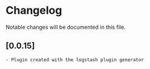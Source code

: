 # Changelog
Notable changes will be documented in this file.

## [0.0.15]
	- Plugin created with the logstash plugin generator




